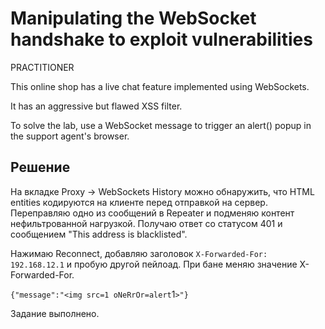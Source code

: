 # Manipulating the WebSocket handshake to exploit vulnerabilities
PRACTITIONER

This online shop has a live chat feature implemented using WebSockets.

It has an aggressive but flawed XSS filter.

To solve the lab, use a WebSocket message to trigger an alert() popup in the support agent's browser.

## Решение
На вкладке Proxy -> WebSockets History можно обнаружить, что HTML entities кодируются на клиенте перед отправкой на сервер. Переправляю одно из сообщений в Repeater и подменяю контент нефильтрованной нагрузкой. Получаю ответ со статусом 401 и сообщением "This address is blacklisted".

Нажимаю Reconnect, добавляю заголовок `X-Forwarded-For: 192.168.12.1` и пробую другой пейлоад. При бане меняю значение X-Forwarded-For.

`{"message":"<img src=1 oNeRrOr=alert`1`>"}`

Задание выполнено.
